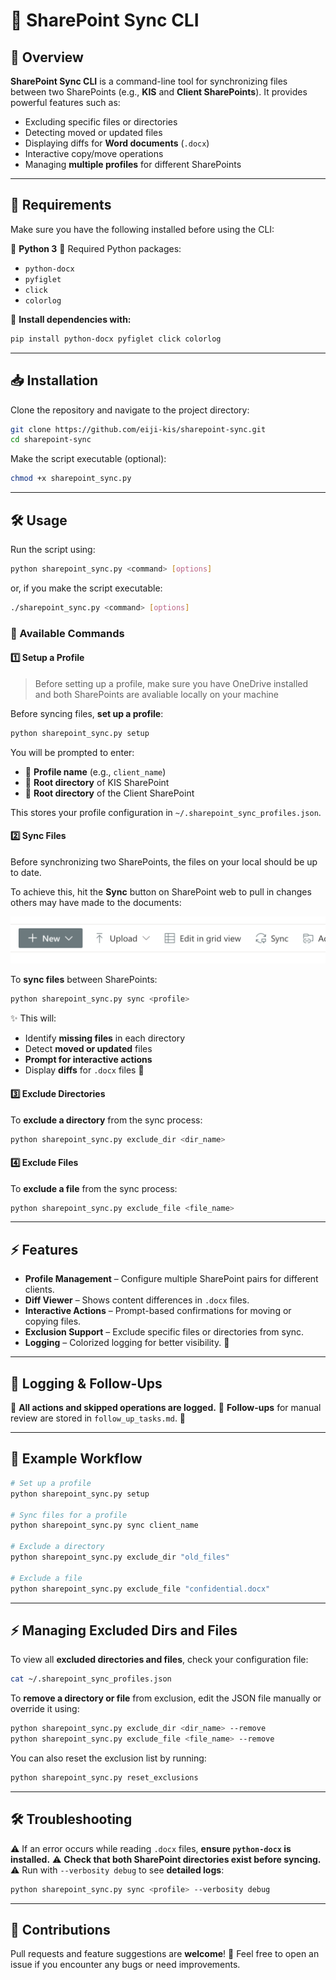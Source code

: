 

# 🚀 SharePoint Sync CLI

## 🌟 Overview
**SharePoint Sync CLI** is a command-line tool for synchronizing files between two SharePoints (e.g., **KIS** and **Client SharePoints**). It provides powerful features such as:

- Excluding specific files or directories
- Detecting moved or updated files
- Displaying diffs for **Word documents** (`.docx`)
- Interactive copy/move operations
- Managing **multiple profiles** for different SharePoints

---

## 🔧 Requirements
Make sure you have the following installed before using the CLI:

🔹 **Python 3**
🔹 Required Python packages:
  - `python-docx`
  - `pyfiglet`
  - `click`
  - `colorlog`

📌 **Install dependencies with:**
```sh
pip install python-docx pyfiglet click colorlog
```

---

## 📥 Installation
Clone the repository and navigate to the project directory:
```sh
git clone https://github.com/eiji-kis/sharepoint-sync.git
cd sharepoint-sync
```
Make the script executable (optional):
```sh
chmod +x sharepoint_sync.py
```

---

## 🛠️ Usage
Run the script using:
```sh
python sharepoint_sync.py <command> [options]
```

or, if you make the script executable:
```sh
./sharepoint_sync.py <command> [options]
```

### 🔹 Available Commands

#### 1️⃣ **Setup a Profile**

> Before setting up a profile, make sure you have OneDrive installed and both SharePoints are avaliable locally on your machine

Before syncing files, **set up a profile**:
```sh
python sharepoint_sync.py setup
```
You will be prompted to enter:
- 📌 **Profile name** (e.g., `client_name`)
- 📌 **Root directory** of KIS SharePoint
- 📌 **Root directory** of the Client SharePoint

This stores your profile configuration in `~/.sharepoint_sync_profiles.json`.

#### 2️⃣ **Sync Files**

Before synchronizing two SharePoints, the files on your local should be up to date.

To achieve this, hit the **Sync** button on SharePoint web to pull in changes others may have made to the documents:

![alt text](/img/sync.png)

To **sync files** between SharePoints:
```sh
python sharepoint_sync.py sync <profile>
```
✨ This will:
- Identify **missing files** in each directory
- Detect **moved or updated** files
- **Prompt for interactive actions**
- Display **diffs** for `.docx` files 📄

#### 3️⃣ **Exclude Directories**
To **exclude a directory** from the sync process:
```sh
python sharepoint_sync.py exclude_dir <dir_name>
```

#### 4️⃣ **Exclude Files**
To **exclude a file** from the sync process:
```sh
python sharepoint_sync.py exclude_file <file_name>
```

---

## ⚡ Features
- **Profile Management** – Configure multiple SharePoint pairs for different clients.
- **Diff Viewer** – Shows content differences in `.docx` files.
- **Interactive Actions** – Prompt-based confirmations for moving or copying files.
- **Exclusion Support** – Exclude specific files or directories from sync.
- **Logging** – Colorized logging for better visibility. 🎨

---

## 📝 Logging & Follow-Ups
🔹 **All actions and skipped operations are logged.**
🔹 **Follow-ups** for manual review are stored in `follow_up_tasks.md`. 📜

---

## 🎯 Example Workflow
```sh
# Set up a profile
python sharepoint_sync.py setup

# Sync files for a profile
python sharepoint_sync.py sync client_name

# Exclude a directory
python sharepoint_sync.py exclude_dir "old_files"

# Exclude a file
python sharepoint_sync.py exclude_file "confidential.docx"
```

---

## ⚡ Managing Excluded Dirs and Files
To view all **excluded directories and files**, check your configuration file:
```sh
cat ~/.sharepoint_sync_profiles.json
```

To **remove a directory or file** from exclusion, edit the JSON file manually or override it using:
```sh
python sharepoint_sync.py exclude_dir <dir_name> --remove
python sharepoint_sync.py exclude_file <file_name> --remove
```

You can also reset the exclusion list by running:
```sh
python sharepoint_sync.py reset_exclusions
```

---

## 🛠️ Troubleshooting
⚠️ If an error occurs while reading `.docx` files, **ensure `python-docx` is installed.**
⚠️ **Check that both SharePoint directories exist before syncing.**
⚠️ Run with `--verbosity debug` to see **detailed logs**:
```sh
python sharepoint_sync.py sync <profile> --verbosity debug
```

---

## 🤝 Contributions
Pull requests and feature suggestions are **welcome**! 🚀 Feel free to open an issue if you encounter any bugs or need improvements.